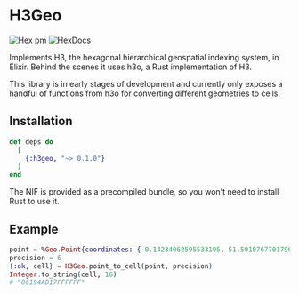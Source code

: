 # H3Geo

[![Hex pm](http://img.shields.io/hexpm/v/h3geo.svg?style=flat)](https://hex.pm/packages/h3geo)
[![HexDocs](https://img.shields.io/badge/HexDocs-Yes-blue)](https://hexdocs.pm/h3geo)

Implements H3, the hexagonal hierarchical geospatial indexing system, in Elixir. Behind the scenes it uses h3o, a Rust implementation of H3.

This library is in early stages of development and currently only exposes a handful of functions from h3o for converting different geometries to cells.

## Installation

```elixir
def deps do
  [
    {:h3geo, "~> 0.1.0"}
  ]
end
```

The NIF is provided as a precompiled bundle, so you won't need to install Rust to use it.

## Example

```elixir
point = %Geo.Point{coordinates: {-0.14234062595533195, 51.50107677017966}}
precision = 6
{:ok, cell} = H3Geo.point_to_cell(point, precision)
Integer.to_string(cell, 16)
# "86194AD17FFFFFF"
```
